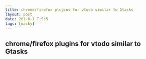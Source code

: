 ```yaml
---
title: chrome/firefox plugins for vtodo similar to Gtasks
layout: post
date: 201-0-1 T:5:5
tags: [wacky]
---
```

## chrome/firefox plugins for vtodo similar to Gtasks

